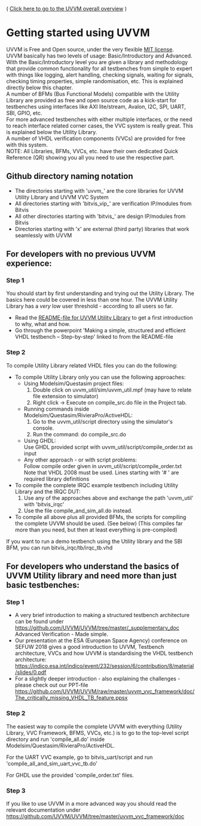 ( [Click here to go to the UVVM overall overview](https://github.com/UVVM/UVVM/blob/master/README.md) )

# Getting started using UVVM

UVVM is Free and Open source, under the very flexible [MIT license](https://github.com/UVVM/UVVM/blob/master/LICENSE).   
UVVM basically has two levels of usage: Basic/Introductory and Advanced.    
With the Basic/Introductory level you are given a library and methodology that provide common functionality for all testbenches from simple to expert with things like logging, alert handling, checking signals, waiting for signals, checking timing properties, simple randomisation, etc. This is explained directly below this chapter.   
A number of BFMs (Bus Functional Models) compatible with the Utility Library are provided as free and open source code as a kick-start for testbenches using interfaces like AXI lite/stream, Avalon, I2C, SPI, UART, SBI, GPIO, etc.   
For more advanced testbenches with either multiple interfaces, or the need to reach interface related corner cases, the VVC system is really great. This is explained below the Utility Library.   
A number of VHDL verification components (VVCs) are provided for free with this system.   
NOTE: All Libraries, BFMs, VVCs, etc. have their own dedicated Quick Reference (QR) showing you all you need to use the respective part.

## Github directory naming notation
- The directories starting with 'uvvm_' are the core libraries for UVVM Utility Library and UVVM VVC System
- All directories starting with 'bitvis_vip_' are verification IP/modules from Bitvis
- All other directories starting with 'bitvis_' are design IP/modules from Bitvis
- Directories starting with 'x' are external (third party) libraries that work seamlessly with UVVM

## For developers with no previous UVVM experience:
### Step 1
You should start by first understanding and trying out the Utility Library. The basics here could be covered in less than one hour. The UVVM Utility Library has a *very* low user threshold - according to all users so far.
* Read the [README-file for UVVM Utility Library](https://github.com/UVVM/UVVM/blob/master/README_UVVM_Utility_Library.md) to get a first introduction to why, what and how.
* Go through the powerpoint 'Making a simple, structured and efficient VHDL testbench – Step-by-step' linked to from the README-file

### Step 2
To compile Utility Library related VHDL files you can do the following:
* To compile Utility Library only you can use the following approaches:
   * Using Modelsim/Questasim project files:    
      1. Double click on uvvm_util/sim/uvvm_util.mpf (may have to relate file extension to simulator)
      2. Right click -> Execute on compile_src.do file in the Project tab.
   * Running commands inside Modelsim/Questasim/RivieraPro/ActiveHDL:
      1. Go to the uvvm_util/script directory using the simulator's console.
      2. Run the command: do compile_src.do
   * Using GHDL:    
      Use GHDL provided script with uvvm_util/script/compile_order.txt as input
   * Any other approach - or with script problems:    
      Follow compile order given in uvvm_util/script/compile_order.txt    
      Note that VHDL 2008 must be used. Lines starting with '# ' are required library definitions    
* To compile the complete IRQC example testbench including Utility Library and the IRQC DUT: 
   1. Use any of the approaches above and exchange the path 'uvvm_util' with 'bitvis_irqc'
   2. Use the file compile_and_sim_all.do instead.
* To compile all above plus all provided BFMs, the scripts for compiling the complete UVVM should be used. (See below) (This compiles far more than you need, but then at least everything is pre-compiled)

If you want to run a demo testbench using the Utility library and the SBI BFM, you can run bitvis_irqc/tb/irqc_tb.vhd

## For developers who understand the basics of UVVM Utility library and need more than just basic testbenches:
### Step 1
* A very brief introduction to making a structured testbench architecture can be found under https://github.com/UVVM/UVVM/tree/master/_supplementary_doc Advanced Verification - Made simple.
* Our presentation at the ESA (European Space Agency) conference on SEFUW 2018 gives a good introduction to UVVM, Testbench architecture, VVCs and how UVVM is standardising the VHDL testbench architecture: https://indico.esa.int/indico/event/232/session/6/contribution/8/material/slides/0.pdf
* For a slightly deeper introduction - also explaining the challenges - please check out our PPT-file https://github.com/UVVM/UVVM/raw/master/uvvm_vvc_framework/doc/The_critically_missing_VHDL_TB_feature.ppsx

### Step 2
The easiest way to compile the complete UVVM with everything (Utility Library, VVC Framework, BFMS, VVCs, etc.) is to go to the top-level script directory and run 'compile_all.do' inside Modelsim/Questasim/RivieraPro/ActiveHDL.

For the UART VVC example, go to bitvis_uart/script and run 'compile_all_and_sim_uart_vvc_tb.do'

For GHDL use the provided 'compile_order.txt' files.

### Step 3
If you like to use UVVM in a more advanced way you should read the relevant documentation under  https://github.com/UVVM/UVVM/tree/master/uvvm_vvc_framework/doc
